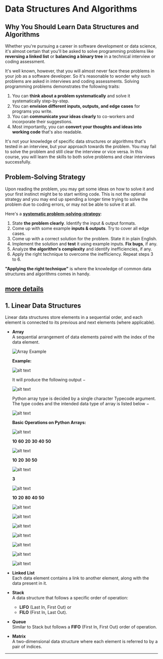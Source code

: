 # Data Structures And Algorithms

## Why You Should Learn Data Structures and Algorithms

Whether you're pursuing a career in software development or data science, it's almost certain that you'll be asked to solve programming problems like **reversing a linked list** or **balancing a binary tree** in a technical interview or coding assessment.

It's well known, however, that you will almost never face these problems in your job as a software developer. So it's reasonable to wonder why such problems are asked in interviews and coding assessments. Solving programming problems demonstrates the following traits:

1. You can **think about a problem systematically** and solve it systematically step-by-step.
2. You can **envision different inputs, outputs, and edge cases** for programs you write.
3. You can **communicate your ideas clearly** to co-workers and incorporate their suggestions.
4. Most importantly, you can **convert your thoughts and ideas into working code** that's also readable.

It's not your knowledge of specific data structures or algorithms that's tested in an interview, but your approach towards the problem. You may fail to solve the problem and still clear the interview or vice versa. In this course, you will learn the skills to both solve problems and clear interviews successfully.

## Problem-Solving Strategy
Upon reading the problem, you may get some ideas on how to solve it and your first instinct might be to start writing code. This is not the optimal strategy and you may end up spending a longer time trying to solve the problem due to coding errors, or may not be able to solve it at all.

Here's a [**systematic problem-solving-strategy**](https://jovian.ai/aakashns/python-binary-search):

1. State **the problem clearly**. Identify the input & output formats.
2. Come up with some example **inputs & outputs**. Try to cover all edge cases.
3. Come up with a correct solution for the problem. State it in plain English.
4. Implement the solution and **test** it using example inputs. **Fix bugs**, if any.
5. Analyze **the algorithm's complexity** and identify inefficiencies, if any.
6. Apply the right technique to overcome the inefficiency. Repeat steps 3 to 6.

**"Applying the right technique"** is where the knowledge of common data structures and algorithms comes in handy.

[more details](https://jovian.ai/aakashns/python-binary-search) 
---

## **1. Linear Data Structures**
Linear data structures store elements in a sequential order, and each element is connected to its previous and next elements (where applicable).

- **Array**  
  A sequential arrangement of data elements paired with the index of the data element.  

  ![Array Example](images/image-1.png)

  **Example:** 

  ![alt text](images/image.png)

  It will produce the following output −

  ![alt text](images/image-3.png)

  Python array type is decided by a single character Typecode argument. The type codes and the intended data type of array is listed below −

  ![alt text](images/image-2.png)

  **Basic Operations on Python Arrays:** 

  ![alt text](images/image-4.png)

   **10**
   **60**
   **20**
   **30**
   **40**
   **50**

  ![alt text](images/image-5.png)

   **10**
   **20**
   **30**
   **50**

  ![alt text](images/image-6.png)

   **3**

  ![alt text](images/image-7.png)

   **10**
   **20**
   **80**
   **40**
   **50**

  ![alt text](images/image-8.png)

  ![alt text](images/image-9.png)

  ![alt text](images/image-10.png)

  ![alt text](images/image-11.png)

  ![alt text](images/image-12.png)

  ![alt text](images/image-13.png)

  ![alt text](images/image-14.png)

- **Linked List**  
  Each data element contains a link to another element, along with the data present in it.

- **Stack**  
  A data structure that follows a specific order of operation:  
  - **LIFO** (Last In, First Out) or  
  - **FILO** (First In, Last Out).

- **Queue**  
  Similar to Stack but follows a **FIFO** (First In, First Out) order of operation.

- **Matrix**  
  A two-dimensional data structure where each element is referred to by a pair of indices.

---

